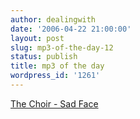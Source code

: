 ```yaml
---
author: dealingwith
date: '2006-04-22 21:00:00'
layout: post
slug: mp3-of-the-day-12
status: publish
title: mp3 of the day
wordpress_id: '1261'
---
```


[The Choir - Sad Face][1]

   [1]: http://iaspiretonothing.com/daniel/blog/files/2006/04/04%20-%20The%20Choir%20-%20Sad%20Face.mp3

